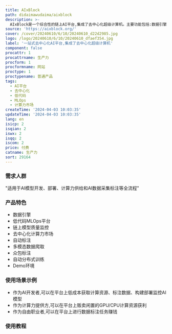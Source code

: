 ```yaml
---
title: AIxBlock
path: didaimawudaima/aixblock
description: >-
  AIxBlock是一个综合性的链上AI平台,集成了去中心化超级计算机。主要功能包括:数据引擎进行数据采集、整理和标注;低代码MLOps平台轻松构建和部署AI模型;通过链上共识机制实时验证AI模型质量;提供去中心化计算力交易市场,节省90%计算成本;基于P2P无手续费交易;通过区块链共识确保数据质量;所有交易在链上安全透明记录。适用于AI开发者、计算力供应商、自由职业者等。
source: 'https://aixblock.org/'
cover: /cover/20240610/6/10/20240610_d22d2985.jpg
logo: /logo/20240610/6/10/20240610_dfaef354.jpg
label: '一站式去中心化AI平台,集成了去中心化超级计算机'
component: false
procattr: 1
procattrname: 生产力
procform: 1
procformname: 网站
proctype: 1
proctypename: 普通产品
tags:
  - AI平台
  - 去中心化
  - 低代码
  - MLOps
  - 计算力市场
createTime: '2024-04-03 10:03:35'
updateTime: '2024-04-03 10:03:35'
lang: en
isicp: 2
isqian: 2
iswx: 2
isqq: 2
iscom: 2
price: 付费
catname: 生产力
sort: 29164
---
```




### 需求人群
"适用于AI模型开发、部署、计算力供给和AI数据采集标注等全流程"

### 产品特色
* 数据引擎
* 低代码MLOps平台
* 链上模型质量监控
* 去中心化计算力市场
* 自动标注
* 多模态数据爬取
* 众包标注
* 自动分布式训练
* Demo环境

### 使用场景示例
* 作为AI开发者,可以在平台上低成本获取计算资源、标注数据、构建部署监控AI模型
* 作为计算力提供方,可以在平台上贩卖闲置的GPU/CPU计算资源获利
* 作为自由职业者,可以在平台上进行数据标注任务赚钱

### 使用教程


  
